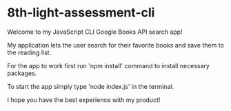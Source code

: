 # 8th-light-assessment-cli
Welcome to my JavaScript CLI Google Books API search app!

My application lets the user search for their favorite books and save them to the reading list.

For the app to work first run 'npm install' command to install necessary packages.

To start the app simply type 'node index.js' in the terminal.

I hope you have the best experience with my product! 